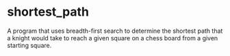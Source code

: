 # shortest_path
A program that uses breadth-first search to determine the shortest path that a knight would take to reach a given square on a chess board from a given starting square.
